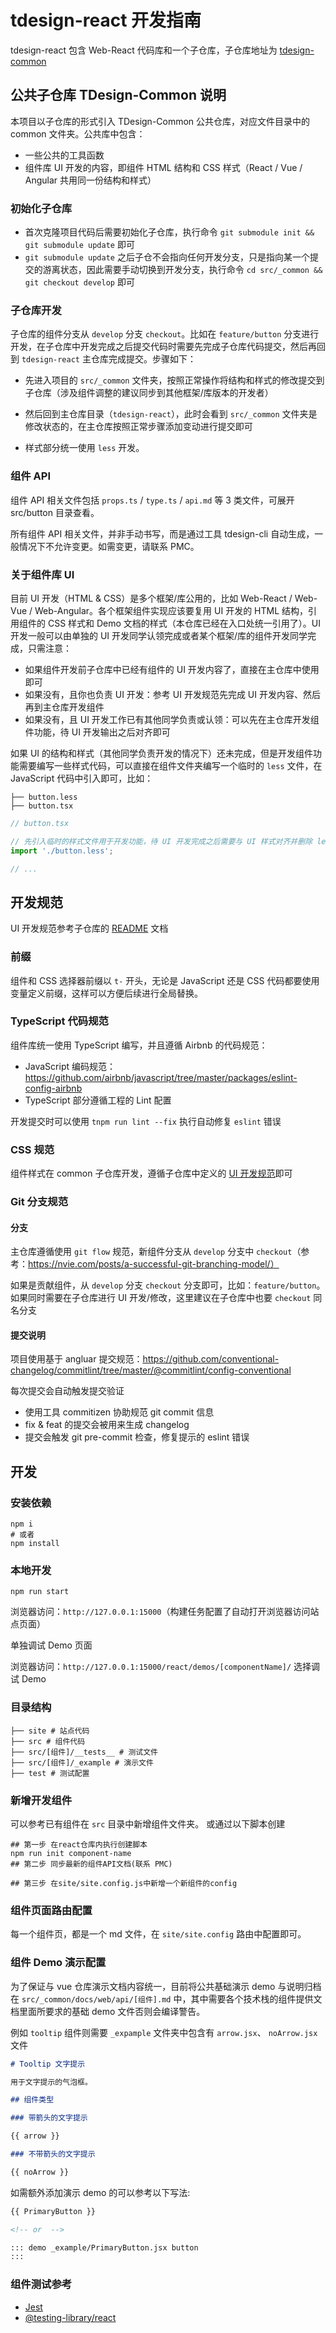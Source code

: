 # tdesign-react 开发指南

tdesign-react 包含 Web-React 代码库和一个子仓库，子仓库地址为 [tdesign-common](https://github.com/TDesignOteam/tdesign-common)

## 公共子仓库 TDesign-Common 说明

本项目以子仓库的形式引入 TDesign-Common 公共仓库，对应文件目录中的 common 文件夹。公共库中包含：

- 一些公共的工具函数
- 组件库 UI 开发的内容，即组件 HTML 结构和 CSS 样式（React / Vue / Angular 共用同一份结构和样式）

### 初始化子仓库

- 首次克隆项目代码后需要初始化子仓库，执行命令 `git submodule init && git submodule update` 即可
- `git submodule update` 之后子仓不会指向任何开发分支，只是指向某一个提交的游离状态，因此需要手动切换到开发分支，执行命令 `cd src/_common && git checkout develop` 即可

### 子仓库开发

子仓库的组件分支从 `develop` 分支 `checkout`。比如在 `feature/button` 分支进行开发，在子仓库中开发完成之后提交代码时需要先完成子仓库代码提交，然后再回到 `tdesign-react` 主仓库完成提交。步骤如下：

- 先进入项目的 `src/_common` 文件夹，按照正常操作将结构和样式的修改提交到子仓库（涉及组件调整的建议同步到其他框架/库版本的开发者）
- 然后回到主仓库目录（`tdesign-react`），此时会看到 `src/_common` 文件夹是修改状态的，在主仓库按照正常步骤添加变动进行提交即可

- 样式部分统一使用 `less` 开发。

### 组件 API

组件 API 相关文件包括 `props.ts` / `type.ts` / `api.md` 等 3 类文件，可展开 src/button 目录查看。

所有组件 API 相关文件，并非手动书写，而是通过工具 tdesign-cli 自动生成，一般情况下不允许变更。如需变更，请联系 PMC。

### 关于组件库 UI

目前 UI 开发（HTML & CSS）是多个框架/库公用的，比如 Web-React / Web-Vue / Web-Angular。各个框架组件实现应该要复用 UI 开发的 HTML 结构，引用组件的 CSS 样式和 Demo 文档的样式（本仓库已经在入口处统一引用了）。UI 开发一般可以由单独的 UI 开发同学认领完成或者某个框架/库的组件开发同学完成，只需注意：

- 如果组件开发前子仓库中已经有组件的 UI 开发内容了，直接在主仓库中使用即可
- 如果没有，且你也负责 UI 开发：参考 UI 开发规范先完成 UI 开发内容、然后再到主仓库开发组件
- 如果没有，且 UI 开发工作已有其他同学负责或认领：可以先在主仓库开发组件功能，待 UI 开发输出之后对齐即可

如果 UI 的结构和样式（其他同学负责开发的情况下）还未完成，但是开发组件功能需要编写一些样式代码，可以直接在组件文件夹编写一个临时的 `less` 文件，在 JavaScript 代码中引入即可，比如：

```shell
├── button.less
├── button.tsx
```

```jsx
// button.tsx

// 先引入临时的样式文件用于开发功能，待 UI 开发完成之后需要与 UI 样式对齐并删除 less 文件
import './button.less';

// ...
```

## 开发规范

UI 开发规范参考子仓库的 [README](https://github.com/TDesignOteam/tdesign-common/tree/main/style/web) 文档

### 前缀

组件和 CSS 选择器前缀以 `t-` 开头，无论是 JavaScript 还是 CSS 代码都要使用变量定义前缀，这样可以方便后续进行全局替换。

### TypeScript 代码规范

组件库统一使用 TypeScript 编写，并且遵循 Airbnb 的代码规范：

- JavaScript 编码规范：https://github.com/airbnb/javascript/tree/master/packages/eslint-config-airbnb
- TypeScript 部分遵循工程的 Lint 配置

开发提交时可以使用 `tnpm run lint --fix` 执行自动修复 `eslint` 错误

### CSS 规范

组件样式在 common 子仓库开发，遵循子仓库中定义的 [UI 开发规范](https://github.com/TDesignOteam/tdesign-common/blob/main/style/web/README.md)即可

### Git 分支规范

#### 分支

主仓库遵循使用 `git flow` 规范，新组件分支从 `develop` 分支中 `checkout`（参考：https://nvie.com/posts/a-successful-git-branching-model/）

如果是贡献组件，从 `develop` 分支 `checkout` 分支即可，比如：`feature/button`。如果同时需要在子仓库进行 UI 开发/修改，这里建议在子仓库中也要 `checkout` 同名分支

#### 提交说明

项目使用基于 angluar 提交规范：https://github.com/conventional-changelog/commitlint/tree/master/@commitlint/config-conventional

每次提交会自动触发提交验证

- 使用工具 commitizen 协助规范 git commit 信息
- fix & feat 的提交会被用来生成 changelog
- 提交会触发 git pre-commit 检查，修复提示的 eslint 错误

## 开发

### 安装依赖

```shell
npm i
# 或者
npm install
```

### 本地开发

```shell
npm run start
```

浏览器访问：`http://127.0.0.1:15000`（构建任务配置了自动打开浏览器访问站点页面）

单独调试 Demo 页面

浏览器访问：`http://127.0.0.1:15000/react/demos/[componentName]/` 选择调试 Demo

### 目录结构

```shell
├── site # 站点代码
├── src # 组件代码
├── src/[组件]/__tests__ # 测试文件
├── src/[组件]/_example # 演示文件
├── test # 测试配置
```

### 新增开发组件

可以参考已有组件在 `src` 目录中新增组件文件夹。 或通过以下脚本创建

```shell
## 第一步 在react仓库内执行创建脚本
npm run init component-name
## 第二步 同步最新的组件API文档(联系 PMC)

## 第三步 在site/site.config.js中新增一个新组件的config
```

### 组件页面路由配置

每一个组件页，都是一个 md 文件，在 `site/site.config` 路由中配置即可。

### 组件 Demo 演示配置

为了保证与 vue 仓库演示文档内容统一，目前将公共基础演示 demo 与说明归档在 `src/_common/docs/web/api/[组件].md` 中，其中需要各个技术栈的组件提供文档里面所要求的基础 demo 文件否则会编译警告。

例如 `tooltip` 组件则需要 `_expample` 文件夹中包含有 `arrow.jsx`、 `noArrow.jsx` 文件

```md
# Tooltip 文字提示

用于文字提示的气泡框。

## 组件类型

### 带箭头的文字提示

{{ arrow }}

### 不带箭头的文字提示

{{ noArrow }}
```

如需额外添加演示 demo 的可以参考以下写法:

```md
{{ PrimaryButton }}

<!-- or  -->

::: demo _example/PrimaryButton.jsx button
:::
```

### 组件测试参考

- [Jest](https://jestjs.io/)
- [@testing-library/react](https://testing-library.com/docs/react-testing-library/intro)
